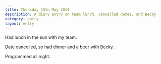 ```yaml
---
title: Thursday 15th May 2014
description: A diary entry on team lunch, cancelled dates, and Becky
category: entry
layout: entry
---
```


Had lunch in the sun with my team.

Date cancelled, so had dinner and a beer with Becky.

Programmed all night.

